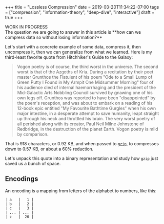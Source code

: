 +++
title = "Lossless Compression"
date = 2019-03-20T11:34:22-07:00
tags = ["compression", "information-theory", "deep-dive", "interactive"]
draft = true
+++

<div class="yellow-note">
WORK IN PROGRESS
</div>
The question we are going to answer in this article is **how can we compress data so without losing
information?**

Let's start with a concrete example of some data, compress it, then uncompress it, then we can 
generalize from what we learned. Here is my third-least favorite quote from Hitchhiker's Guide to the Galaxy:

> Vogon poetry is of course, the third worst in the universe. The second worst is that of the Azgoths of Kria. During a recitation by their poet master Grunthos the Flatulent of his poem "Ode to a Small Lump of Green Putty I Found in My Armpit One Midsummer Morning" four of his audience died of internal haemorrhaging and the president of the Mid-Galactic Arts Nobbling Council survived by gnawing one of his own legs off. Grunthos was reported to have been "disappointed" by the poem's reception, and was about to embark on a reading of his 12-book epic entitled "My Favourite Bathtime Gurgles" when his own major intestine, in a desperate attempt to save humanity, leapt straight up through his neck and throttled his brain. The very worst poetry of all perished along with its creator, Paul Neil Milne Johnstone of Redbridge, in the destruction of the planet Earth. Vogon poetry is mild by comparison.

That is 918 characters, or 0.92 KB, and when passed to [`gzip`](https://www.gzip.org/), to compresses down to 0.57 KB, or about a 60% reduction.

Let's unpack this quote into a binary representation and study how `gzip` just saved us a bunch of space.

## Encodings

An encoding is a mapping from letters of the alphabet to numbers, like this:

```
| a   |   1 |
| b   |   2 |
| c   |   3 |
| ... | ... |
| z   |  26 |
```
